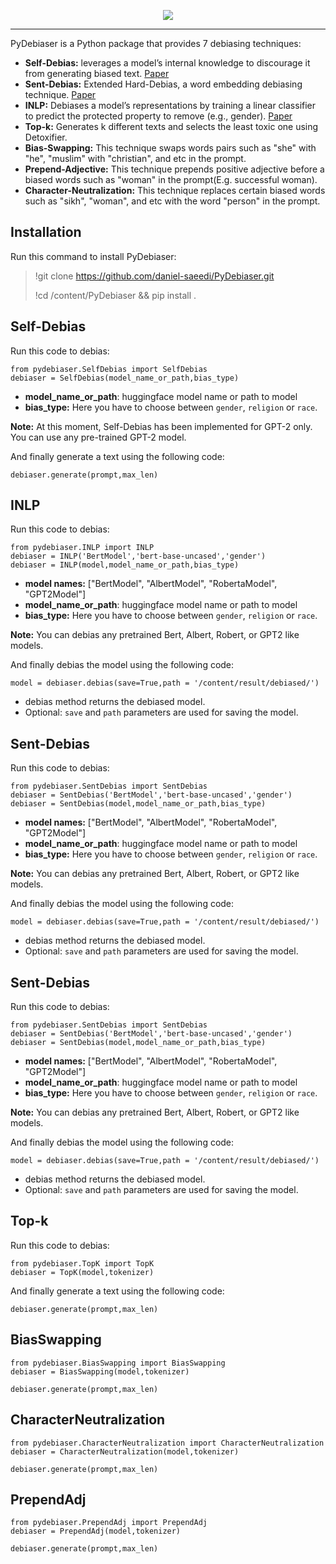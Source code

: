 <p align="center">
  <img src="https://raw.githubusercontent.com/daniel-saeedi/PyDebiaser/main/PyDebiaser.png" />
</p>
<hr>

PyDebiaser is a Python package that provides 7 debiasing techniques:
- **Self-Debias:** leverages a model’s internal knowledge to discourage it from generating biased text. [Paper]([https://arxiv.org/abs/2007.08100](https://arxiv.org/abs/2103.00453))
- **Sent-Debias:** Extended Hard-Debias, a word embedding debiasing technique. [Paper](https://arxiv.org/abs/2007.08100)
- **INLP:** Debiases a model’s representations by training a linear classifier to predict the protected property to remove (e.g., gender). [Paper](https://arxiv.org/abs/2004.07667)
- **Top-k:** Generates k different texts and selects the least toxic one using Detoxifier.
- **Bias-Swapping:** This technique swaps words pairs such as "she" with "he", "muslim" with "christian", and etc in the prompt.
- **Prepend-Adjective:** This technique prepends positive adjective before a biased words such as "woman" in the prompt(E.g. successful woman).
- **Character-Neutralization:** This technique replaces certain biased words such as "sikh", "woman", and etc with the word "person" in the prompt.

## Installation
Run this command to install PyDebiaser:
> !git clone https://github.com/daniel-saeedi/PyDebiaser.git
> 
> !cd /content/PyDebiaser && pip install .

## Self-Debias
Run this code to debias:
```
from pydebiaser.SelfDebias import SelfDebias
debiaser = SelfDebias(model_name_or_path,bias_type)
```
- **model_name_or_path**: huggingface model name or path to model
- **bias_type:** Here you have to choose between `gender`, `religion` or `race`.

**Note:** At this moment, Self-Debias has been implemented for GPT-2 only. You can use any pre-trained GPT-2 model.

And finally generate a text using the following code:
```
debiaser.generate(prompt,max_len)
```


## INLP
Run this code to debias:
```
from pydebiaser.INLP import INLP
debiaser = INLP('BertModel','bert-base-uncased','gender')
debiaser = INLP(model,model_name_or_path,bias_type)
```
- **model names:** ["BertModel", "AlbertModel", "RobertaModel", "GPT2Model"]
- **model_name_or_path**: huggingface model name or path to model
- **bias_type:** Here you have to choose between `gender`, `religion` or `race`.

**Note:** You can debias any pretrained Bert, Albert, Robert, or GPT2 like models.

And finally debias the model using the following code:
```
model = debiaser.debias(save=True,path = '/content/result/debiased/')
```
- debias method returns the debiased model. 
- Optional: `save` and `path` parameters are used for saving the model.

## Sent-Debias
Run this code to debias:
```
from pydebiaser.SentDebias import SentDebias
debiaser = SentDebias('BertModel','bert-base-uncased','gender')
debiaser = SentDebias(model,model_name_or_path,bias_type)
```
- **model names:** ["BertModel", "AlbertModel", "RobertaModel", "GPT2Model"]
- **model_name_or_path**: huggingface model name or path to model
- **bias_type:** Here you have to choose between `gender`, `religion` or `race`.

**Note:** You can debias any pretrained Bert, Albert, Robert, or GPT2 like models.

And finally debias the model using the following code:
```
model = debiaser.debias(save=True,path = '/content/result/debiased/')
```
- debias method returns the debiased model. 
- Optional: `save` and `path` parameters are used for saving the model.

## Sent-Debias
Run this code to debias:
```
from pydebiaser.SentDebias import SentDebias
debiaser = SentDebias('BertModel','bert-base-uncased','gender')
debiaser = SentDebias(model,model_name_or_path,bias_type)
```
- **model names:** ["BertModel", "AlbertModel", "RobertaModel", "GPT2Model"]
- **model_name_or_path**: huggingface model name or path to model
- **bias_type:** Here you have to choose between `gender`, `religion` or `race`.

**Note:** You can debias any pretrained Bert, Albert, Robert, or GPT2 like models.

And finally debias the model using the following code:
```
model = debiaser.debias(save=True,path = '/content/result/debiased/')
```
- debias method returns the debiased model. 
- Optional: `save` and `path` parameters are used for saving the model.

## Top-k
Run this code to debias:
```
from pydebiaser.TopK import TopK
debiaser = TopK(model,tokenizer)
```

And finally generate a text using the following code:
```
debiaser.generate(prompt,max_len)
```

## BiasSwapping
```
from pydebiaser.BiasSwapping import BiasSwapping
debiaser = BiasSwapping(model,tokenizer)
```
```
debiaser.generate(prompt,max_len)
```

## CharacterNeutralization
```
from pydebiaser.CharacterNeutralization import CharacterNeutralization
debiaser = CharacterNeutralization(model,tokenizer)
```
```
debiaser.generate(prompt,max_len)
```

## PrependAdj
```
from pydebiaser.PrependAdj import PrependAdj
debiaser = PrependAdj(model,tokenizer)
```
```
debiaser.generate(prompt,max_len)
```


